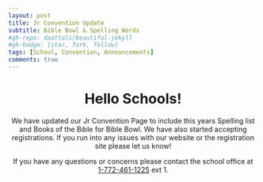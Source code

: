 ```yaml
---
layout: post
title: Jr Convention Update
subtitle: Bible Bowl & Spelling Words
#gh-repo: daattali/beautiful-jekyll
#gh-badge: [star, fork, follow]
tags: [School, Convention, Announcements]
comments: true
---
```

<center>

<h1>Hello Schools!</h1>

We have updated our Jr Convention Page to include this years Spelling list and Books of the Bible for Bible Bowl. We have also started accepting registrations. If you run into any issues with our website or the registration site please let us know!<br />

If you have any questions or concerns please contact the school office at<br /> <a href="tel:+17724611225">1-772-461-1225</a> ext 1.<br />